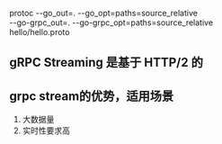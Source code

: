 protoc --go_out=. --go_opt=paths=source_relative \
    --go-grpc_out=. --go-grpc_opt=paths=source_relative \
    hello/hello.proto

## gRPC Streaming 是基于 HTTP/2 的

## grpc stream的优势，适用场景
1. 大数据量
2. 实时性要求高